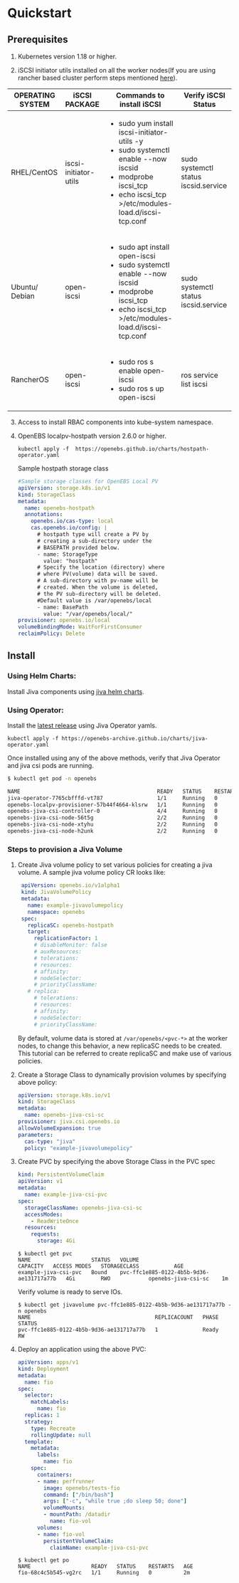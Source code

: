 # Quickstart

## Prerequisites

1. Kubernetes version 1.18 or higher.

2. iSCSI initiator utils installed on all the worker nodes(If you are using rancher based cluster perform steps mentioned [here](troubleshooting/rancher_prerequisite.md)).


| OPERATING SYSTEM | iSCSI PACKAGE         | Commands to install iSCSI                                | Verify iSCSI Status         |
| ---------------- | --------------------- | -------------------------------------------------------- | --------------------------- |
| RHEL/CentOS      | iscsi-initiator-utils | <ul><li>sudo yum install iscsi-initiator-utils -y</li><li>sudo systemctl enable --now iscsid</li><li>modprobe iscsi_tcp</li><li>echo iscsi_tcp >/etc/modules-load.d/iscsi-tcp.conf</li></ul> | sudo systemctl status iscsid.service |
| Ubuntu/ Debian   | open-iscsi            |  <ul><li>sudo apt install open-iscsi</li><li>sudo systemctl enable --now iscsid</li><li>modprobe iscsi_tcp</li><li>echo iscsi_tcp >/etc/modules-load.d/iscsi-tcp.conf</li></ui>| sudo systemctl status iscsid.service |
| RancherOS        | open-iscsi            |  <ul><li>sudo ros s enable open-iscsi</li><li>sudo ros s up open-iscsi</li></ui>| ros service list iscsi |


3. Access to install RBAC components into kube-system namespace.

4. OpenEBS localpv-hostpath version 2.6.0 or higher.
    ```
    kubectl apply -f  https://openebs.github.io/charts/hostpath-operator.yaml
    ```
    Sample hostpath storage class
    ```yaml
    #Sample storage classes for OpenEBS Local PV
    apiVersion: storage.k8s.io/v1
    kind: StorageClass
    metadata:
      name: openebs-hostpath
      annotations:
        openebs.io/cas-type: local
        cas.openebs.io/config: |
          # hostpath type will create a PV by 
          # creating a sub-directory under the
          # BASEPATH provided below.
          - name: StorageType
            value: "hostpath"
          # Specify the location (directory) where
          # where PV(volume) data will be saved. 
          # A sub-directory with pv-name will be 
          # created. When the volume is deleted, 
          # the PV sub-directory will be deleted.
          #Default value is /var/openebs/local
          - name: BasePath
            value: "/var/openebs/local/"
    provisioner: openebs.io/local
    volumeBindingMode: WaitForFirstConsumer
    reclaimPolicy: Delete
    ```

## Install

### Using Helm Charts:
 
Install Jiva components using [jiva helm charts](https://github.com/openebs/jiva-operator/tree/HEAD/deploy/helm/charts).

### Using Operator:

Install the [latest release](https://github.com/openebs/jiva-operator/releases) using Jiva Operator yamls.

```
kubectl apply -f https://openebs-archive.github.io/charts/jiva-operator.yaml
```
Once installed using any of the above methods, verify that Jiva Operator and jiva csi pods are running. 

```bash
$ kubectl get pod -n openebs

NAME                                           READY   STATUS    RESTARTS   AGE
jiva-operator-7765cbfffd-vt787                 1/1     Running   0          10s                                                             
openebs-localpv-provisioner-57b44f4664-klsrw   1/1     Running   0          118s                                                            
openebs-jiva-csi-controller-0                  4/4     Running   0          6m14s                                                           
openebs-jiva-csi-node-56t5g                    2/2     Running   0          6m13s                                                           
openebs-jiva-csi-node-xtyhu                    2/2     Running   0          6m20s                                                           
openebs-jiva-csi-node-h2unk                    2/2     Running   0          6m20s
```
### Steps to provision a Jiva Volume

1. Create Jiva volume policy to set various policies for creating a jiva volume.
   A sample jiva volume policy CR looks like:
   ```yaml
    apiVersion: openebs.io/v1alpha1
    kind: JivaVolumePolicy
    metadata:
      name: example-jivavolumepolicy
      namespace: openebs
    spec:
      replicaSC: openebs-hostpath
      target:
        replicationFactor: 1
        # disableMonitor: false
        # auxResources:
        # tolerations:
        # resources:
        # affinity:
        # nodeSelector:
        # priorityClassName:
      # replica:
        # tolerations:
        # resources:
        # affinity:
        # nodeSelector:
        # priorityClassName:
    ```
    By default, volume data is stored at `/var/openebs/<pvc-*>` at the worker nodes,
    to change this behavior, a new replicaSC needs to be created.
    This tutorial can be referred to create replicaSC and make use of various policies.

2. Create a Storage Class to dynamically provision volumes by specifying above policy:
   ```yaml
   apiVersion: storage.k8s.io/v1
   kind: StorageClass
   metadata:
     name: openebs-jiva-csi-sc
   provisioner: jiva.csi.openebs.io
   allowVolumeExpansion: true
   parameters:
     cas-type: "jiva"
     policy: "example-jivavolumepolicy"
   ```

3. Create PVC by specifying the above Storage Class in the PVC spec
   ```yaml
   kind: PersistentVolumeClaim
   apiVersion: v1
   metadata:
     name: example-jiva-csi-pvc
   spec:
     storageClassName: openebs-jiva-csi-sc
     accessModes:
       - ReadWriteOnce
     resources:
       requests:
         storage: 4Gi
   ```
   ```
   $ kubectl get pvc
   NAME                   STATUS   VOLUME                                     CAPACITY   ACCESS MODES   STORAGECLASS           AGE
   example-jiva-csi-pvc   Bound    pvc-ffc1e885-0122-4b5b-9d36-ae131717a77b   4Gi        RWO            openebs-jiva-csi-sc    1m
   ```

   Verify volume is ready to serve IOs.
   ```
   $ kubectl get jivavolume pvc-ffc1e885-0122-4b5b-9d36-ae131717a77b -n openebs
   NAME                                       REPLICACOUNT   PHASE   STATUS
   pvc-ffc1e885-0122-4b5b-9d36-ae131717a77b   1              Ready   RW
   ```

4. Deploy an application using the above PVC:
   ```yaml
   apiVersion: apps/v1
   kind: Deployment
   metadata:
     name: fio
   spec:
     selector:
       matchLabels:
         name: fio
     replicas: 1
     strategy:
       type: Recreate
       rollingUpdate: null
     template:
       metadata:
         labels:
           name: fio
       spec:
         containers:
         - name: perfrunner
           image: openebs/tests-fio
           command: ["/bin/bash"]
           args: ["-c", "while true ;do sleep 50; done"]
           volumeMounts:
           - mountPath: /datadir
             name: fio-vol
         volumes:
         - name: fio-vol
           persistentVolumeClaim:
             claimName: example-jiva-csi-pvc
   ```
   ```
   $ kubectl get po
   NAME                   READY   STATUS    RESTARTS   AGE
   fio-68c4c5b545-vg2rc   1/1     Running   0          2m
   ```
